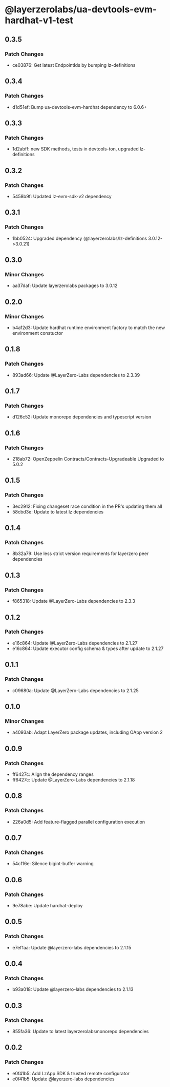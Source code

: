 # @layerzerolabs/ua-devtools-evm-hardhat-v1-test

## 0.3.5

### Patch Changes

- ce03876: Get latest EndpointIds by bumping lz-definitions

## 0.3.4

### Patch Changes

- d1d51ef: Bump ua-devtools-evm-hardhat dependency to 6.0.6+

## 0.3.3

### Patch Changes

- 1d2abff: new SDK methods, tests in devtools-ton, upgraded lz-definitions

## 0.3.2

### Patch Changes

- 5458b9f: Updated lz-evm-sdk-v2 dependency

## 0.3.1

### Patch Changes

- 1bb0524: Upgraded dependency (@layerzerolabs/lz-definitions 3.0.12->3.0.21)

## 0.3.0

### Minor Changes

- aa37daf: Update layerzerolabs packages to 3.0.12

## 0.2.0

### Minor Changes

- b4a12d3: Update hardhat runtime environment factory to match the new environment constuctor

## 0.1.8

### Patch Changes

- 893ad66: Update @LayerZero-Labs dependencies to 2.3.39

## 0.1.7

### Patch Changes

- d126c52: Update monorepo dependencies and typescript version

## 0.1.6

### Patch Changes

- 218ab72: OpenZeppelin Contracts/Contracts-Upgradeable Upgraded to 5.0.2

## 0.1.5

### Patch Changes

- 3ec2912: Fixing changeset race condition in the PR's updating them all
- 58cbd3e: Update to latest lz dependencies

## 0.1.4

### Patch Changes

- 8b32a79: Use less strict version requirements for layerzero peer dependencies

## 0.1.3

### Patch Changes

- f865318: Update @LayerZero-Labs dependencies to 2.3.3

## 0.1.2

### Patch Changes

- e16c864: Update @LayerZero-Labs dependencies to 2.1.27
- e16c864: Update executor config schema & types after update to 2.1.27

## 0.1.1

### Patch Changes

- c09680a: Update @LayerZero-Labs dependencies to 2.1.25

## 0.1.0

### Minor Changes

- a4093ab: Adapt LayerZero package updates, including OApp version 2

## 0.0.9

### Patch Changes

- ff6427c: Align the dependency ranges
- ff6427c: Update @LayerZero-Labs dependencies to 2.1.18

## 0.0.8

### Patch Changes

- 226a0d5: Add feature-flagged parallel configuration execution

## 0.0.7

### Patch Changes

- 54cf16e: Silence bigint-buffer warning

## 0.0.6

### Patch Changes

- 9e78abe: Update hardhat-deploy

## 0.0.5

### Patch Changes

- e7ef1aa: Update @layerzero-labs dependencies to 2.1.15

## 0.0.4

### Patch Changes

- b93a018: Update @layerzero-labs dependencies to 2.1.13

## 0.0.3

### Patch Changes

- 855fa36: Update to latest layerzerolabsmonorepo dependencies

## 0.0.2

### Patch Changes

- e0f41b5: Add LzApp SDK & trusted remote configurator
- e0f41b5: Update @layerzero-labs dependencies
